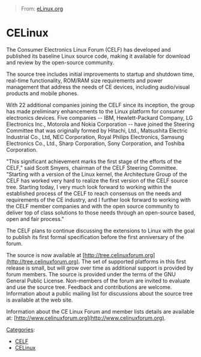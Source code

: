 > From: [eLinux.org](http://eLinux.org/CELinux "http://eLinux.org/CELinux")


# CELinux




 The Consumer Electronics Linux Forum (CELF) has developed and published
its baseline Linux source code, making it available for download and
review by the open-source community.

The source tree includes initial improvements to startup and shutdown
time, real-time functionality, ROM/RAM size requirements and power
management that address the needs of CE devices, including audio/visual
products and mobile phones.

With 22 additional companies joining the CELF since its inception, the
group has made preliminary enhancements to the Linux platform for
consumer electronics devices. Five companies -- IBM, Hewlett-Packard
Company, LG Electronics Inc., Motorola and Nokia Corporation -- have
joined the Steering Committee that was originally formed by Hitachi,
Ltd., Matsushita Electric Industrial Co., Ltd, NEC Corporation, Royal
Philips Electronics, Samsung Electronics Co., Ltd., Sharp Corporation,
Sony Corporation, and Toshiba Corporation.

"This significant achievement marks the first stage of the efforts of
the CELF," said Scott Smyers, chairman of the CELF Steering Committee.
"Starting with a version of the Linux kernel, the Architecture Group of
the CELF has worked very hard to realize the first version of the CELF
source tree. Starting today, I very much look forward to working within
the established process of the CELF to reach consensus on the needs and
requirements of the CE industry, and I further look forward to working
with the CELF member companies and with the open source community to
deliver top of class solutions to those needs through an open-source
based, open and fair process."

The CELF plans to continue discussing the extensions to Linux with the
goal to publish its first formal specification before the first
anniversary of the forum.

The source is now available at
[http://tree.celinuxforum.org](http://tree.celinuxforum.org). The set of
supported platforms in this first release is small, but will grow over
time as additional support is provided by forum members. The source is
provided under the terms of the GNU General Public License. Non-members
of the forum are invited to evaluate and use the source tree. Feedback
and contributions are welcome. Information about a public mailing list
for discussions about the source tree is available at the web site.

Information about the CE Linux Forum and member lists details are
available at:
[http://www.celinuxforum.org](http://www.celinuxforum.org).


[Categories](http://eLinux.org/Special:Categories "Special:Categories"):

-   [CELF](http://eLinux.org/Category:CELF "Category:CELF")
-   [CELinux](http://eLinux.org/Category:CELinux "Category:CELinux")


